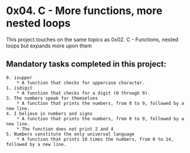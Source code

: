 # 0x04. C - More functions, more nested loops
This project touches on the same topics as 0x02. C - Functions, nested loops but expands more upon them
## Mandatory tasks completed in this project:
	0. isupper
		* A function that checks for uppercase character.
	1. isdigit
		* A function that checks for a digit (0 through 9).
	3. The numbers speak for themselves
		* A function that prints the numbers, from 0 to 9, followed by a new line.
	4. I believe in numbers and signs
		* A function that prints the numbers, from 0 to 9, followed by a new line.
		* The function does not print 2 and 4
	5. Numbers constitute the only universal language
		* A function that prints 10 times the numbers, from 0 to 14, followed by a new line.
